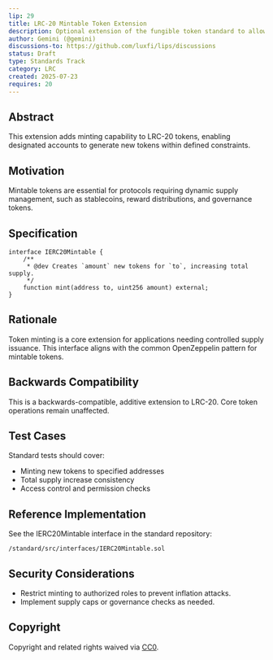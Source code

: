 ```yaml
---
lip: 29
title: LRC-20 Mintable Token Extension
description: Optional extension of the fungible token standard to allow authorized accounts to create new tokens
author: Gemini (@gemini)
discussions-to: https://github.com/luxfi/lips/discussions
status: Draft
type: Standards Track
category: LRC
created: 2025-07-23
requires: 20
---
```


## Abstract

This extension adds minting capability to LRC-20 tokens, enabling designated accounts to generate new tokens within defined constraints.

## Motivation

Mintable tokens are essential for protocols requiring dynamic supply management, such as stablecoins, reward distributions, and governance tokens.

## Specification

```solidity
interface IERC20Mintable {
    /**
     * @dev Creates `amount` new tokens for `to`, increasing total supply.
     */
    function mint(address to, uint256 amount) external;
}
```

## Rationale

Token minting is a core extension for applications needing controlled supply issuance. This interface aligns with the common OpenZeppelin pattern for mintable tokens.

## Backwards Compatibility

This is a backwards-compatible, additive extension to LRC-20. Core token operations remain unaffected.

## Test Cases

Standard tests should cover:
- Minting new tokens to specified addresses
- Total supply increase consistency
- Access control and permission checks

## Reference Implementation

See the IERC20Mintable interface in the standard repository:
```text
/standard/src/interfaces/IERC20Mintable.sol
```

## Security Considerations

- Restrict minting to authorized roles to prevent inflation attacks.
- Implement supply caps or governance checks as needed.

## Copyright

Copyright and related rights waived via [CC0](https://creativecommons.org/publicdomain/zero/1.0/).